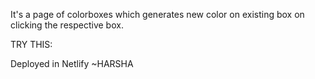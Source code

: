 It's a page of colorboxes which generates new color on existing box on clicking the respective box.

TRY THIS:


Deployed in Netlify ~HARSHA
